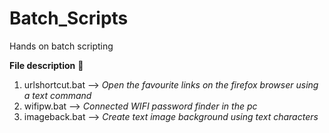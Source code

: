 # Batch_Scripts
Hands on batch scripting

**File description**  :book:

1) urlshortcut.bat --> *Open the favourite links on the firefox browser using a text command*
2) wifipw.bat --> *Connected WIFI password finder in the pc*
3) imageback.bat --> *Create text image background using text characters*

